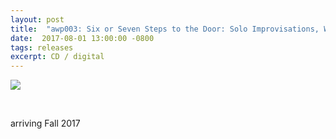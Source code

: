 ```yaml
---
layout: post
title:  "awp003: Six or Seven Steps to the Door: Solo Improvisations, William Hutson"
date:  2017-08-01 13:00:00 -0800
tags: releases
excerpt: CD / digital
---
```


![]({{site.url}}/assets/hutson_front_cover.png)

<br/>

arriving Fall 2017
